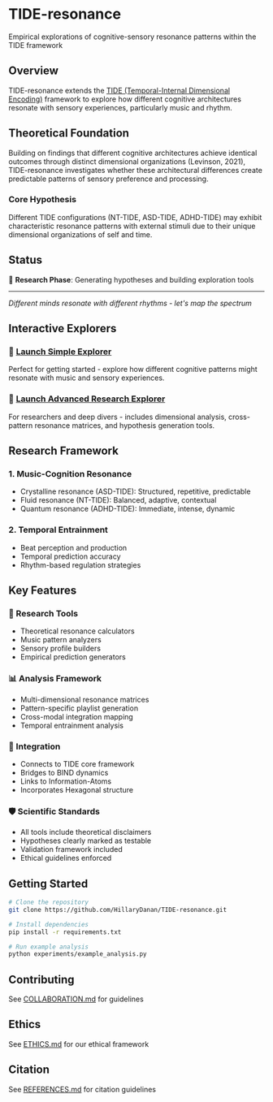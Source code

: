 # TIDE-resonance
Empirical explorations of cognitive-sensory resonance patterns within the TIDE framework

## Overview
TIDE-resonance extends the [TIDE (Temporal-Internal Dimensional Encoding)](https://github.com/HillaryDanan/TIDE) framework to explore how different cognitive architectures resonate with sensory experiences, particularly music and rhythm.

## Theoretical Foundation
Building on findings that different cognitive architectures achieve identical outcomes through distinct dimensional organizations (Levinson, 2021), TIDE-resonance investigates whether these architectural differences create predictable patterns of sensory preference and processing.

### Core Hypothesis
Different TIDE configurations (NT-TIDE, ASD-TIDE, ADHD-TIDE) may exhibit characteristic resonance patterns with external stimuli due to their unique dimensional organizations of self and time.

## Status
🔬 **Research Phase**: Generating hypotheses and building exploration tools

---

*Different minds resonate with different rhythms - let's map the spectrum*

## Interactive Explorers

### 🎵 [Launch Simple Explorer](https://hillarydanan.github.io/TIDE-resonance/)
Perfect for getting started - explore how different cognitive patterns might resonate with music and sensory experiences.

### 🔬 [Launch Advanced Research Explorer](https://hillarydanan.github.io/TIDE-resonance/advanced_explorer.html)
For researchers and deep divers - includes dimensional analysis, cross-pattern resonance matrices, and hypothesis generation tools.

## Research Framework

### 1. Music-Cognition Resonance
- Crystalline resonance (ASD-TIDE): Structured, repetitive, predictable
- Fluid resonance (NT-TIDE): Balanced, adaptive, contextual
- Quantum resonance (ADHD-TIDE): Immediate, intense, dynamic

### 2. Temporal Entrainment
- Beat perception and production
- Temporal prediction accuracy
- Rhythm-based regulation strategies

## Key Features

### 🔬 Research Tools
- Theoretical resonance calculators
- Music pattern analyzers
- Sensory profile builders
- Empirical prediction generators

### 📊 Analysis Framework
- Multi-dimensional resonance matrices
- Pattern-specific playlist generation
- Cross-modal integration mapping
- Temporal entrainment analysis

### 🔗 Integration
- Connects to TIDE core framework
- Bridges to BIND dynamics
- Links to Information-Atoms
- Incorporates Hexagonal structure

### 🛡️ Scientific Standards
- All tools include theoretical disclaimers
- Hypotheses clearly marked as testable
- Validation framework included
- Ethical guidelines enforced

## Getting Started

```bash
# Clone the repository
git clone https://github.com/HillaryDanan/TIDE-resonance.git

# Install dependencies
pip install -r requirements.txt

# Run example analysis
python experiments/example_analysis.py
```

## Contributing
See [COLLABORATION.md](COLLABORATION.md) for guidelines

## Ethics
See [ETHICS.md](ETHICS.md) for our ethical framework

## Citation
See [REFERENCES.md](REFERENCES.md) for citation guidelines
